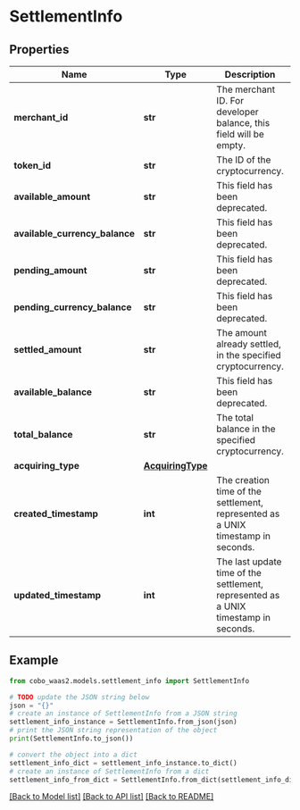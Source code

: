 # SettlementInfo


## Properties

Name | Type | Description | Notes
------------ | ------------- | ------------- | -------------
**merchant_id** | **str** | The merchant ID. For developer balance, this field will be empty. | [optional] 
**token_id** | **str** | The ID of the cryptocurrency. | [optional] 
**available_amount** | **str** | This field has been deprecated. | 
**available_currency_balance** | **str** | This field has been deprecated. | [optional] 
**pending_amount** | **str** | This field has been deprecated. | [optional] 
**pending_currency_balance** | **str** | This field has been deprecated. | [optional] 
**settled_amount** | **str** | The amount already settled, in the specified cryptocurrency. | [optional] 
**available_balance** | **str** | This field has been deprecated. | [optional] 
**total_balance** | **str** | The total balance in the specified cryptocurrency. | [optional] 
**acquiring_type** | [**AcquiringType**](AcquiringType.md) |  | [optional] 
**created_timestamp** | **int** | The creation time of the settlement, represented as a UNIX timestamp in seconds. | [optional] 
**updated_timestamp** | **int** | The last update time of the settlement, represented as a UNIX timestamp in seconds. | [optional] 

## Example

```python
from cobo_waas2.models.settlement_info import SettlementInfo

# TODO update the JSON string below
json = "{}"
# create an instance of SettlementInfo from a JSON string
settlement_info_instance = SettlementInfo.from_json(json)
# print the JSON string representation of the object
print(SettlementInfo.to_json())

# convert the object into a dict
settlement_info_dict = settlement_info_instance.to_dict()
# create an instance of SettlementInfo from a dict
settlement_info_from_dict = SettlementInfo.from_dict(settlement_info_dict)
```
[[Back to Model list]](../README.md#documentation-for-models) [[Back to API list]](../README.md#documentation-for-api-endpoints) [[Back to README]](../README.md)


